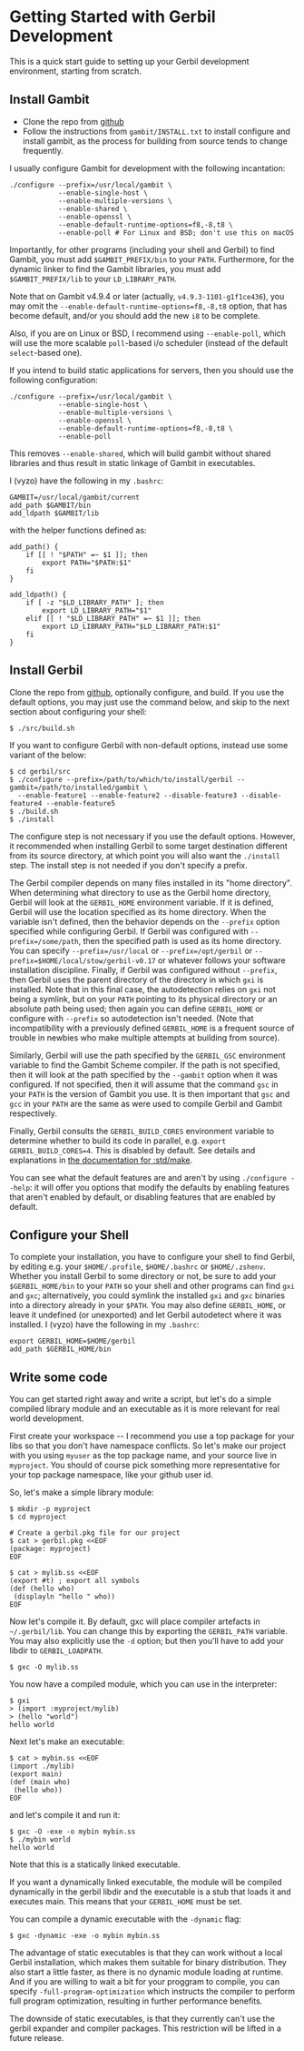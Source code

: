 # Getting Started with Gerbil Development

This is a quick start guide to setting up your Gerbil development environment, starting from scratch.

## Install Gambit
* Clone the repo from [github](https://github.com/gambit/gambit)
* Follow the instructions from `gambit/INSTALL.txt` to install configure and install gambit, as the process for building from source tends to change frequently.

I usually configure Gambit for development with the following incantation:
```
./configure --prefix=/usr/local/gambit \
            --enable-single-host \
            --enable-multiple-versions \
            --enable-shared \
            --enable-openssl \
            --enable-default-runtime-options=f8,-8,t8 \
            --enable-poll # For Linux and BSD; don't use this on macOS
```

Importantly, for other programs (including your shell and Gerbil) to find Gambit,
you must add `$GAMBIT_PREFIX/bin` to your `PATH`.
Furthermore, for the dynamic linker to find the Gambit libraries, you must add
`$GAMBIT_PREFIX/lib` to your `LD_LIBRARY_PATH`.

Note that on Gambit v4.9.4 or later (actually, `v4.9.3-1101-g1f1ce436`),
you may omit the `--enable-default-runtime-options=f8,-8,t8` option, that has become default,
and/or you should add the new `i8` to be complete.

Also, if you are on Linux or BSD, I recommend using `--enable-poll`, which will use the more
scalable `poll`-based i/o scheduler (instead of the default `select`-based one).

If you intend to build static applications for servers, then you should use the following
configuration:
```
./configure --prefix=/usr/local/gambit \
            --enable-single-host \
            --enable-multiple-versions \
            --enable-openssl \
            --enable-default-runtime-options=f8,-8,t8 \
            --enable-poll
```

This removes `--enable-shared`, which will build gambit without shared libraries and thus result in static linkage of Gambit in executables.

I (vyzo) have the following in my `.bashrc`:
```
GAMBIT=/usr/local/gambit/current
add_path $GAMBIT/bin
add_ldpath $GAMBIT/lib
```

with the helper functions defined as:
```
add_path() {
    if [[ ! "$PATH" =~ $1 ]]; then
        export PATH="$PATH:$1"
    fi
}

add_ldpath() {
    if [ -z "$LD_LIBRARY_PATH" ]; then
        export LD_LIBRARY_PATH="$1"
    elif [[ ! "$LD_LIBRARY_PATH" =~ $1 ]]; then
        export LD_LIBRARY_PATH="$LD_LIBRARY_PATH:$1"
    fi
}
```

## Install Gerbil
Clone the repo from [github](https://github.com/vyzo/gerbil), optionally configure, and build.
If you use the default options, you may just use the command below,
and skip to the next section about configuring your shell:
```
$ ./src/build.sh
```

If you want to configure Gerbil with non-default options, instead use some variant of the below:
```
$ cd gerbil/src
$ ./configure --prefix=/path/to/which/to/install/gerbil --gambit=/path/to/installed/gambit \
  --enable-feature1 --enable-feature2 --disable-feature3 --disable-feature4 --enable-feature5
$ ./build.sh
$ ./install
```

The configure step is not necessary if you use the default options.
However, it recommended when installing Gerbil
to some target destination different from its source directory,
at which point you will also want the `./install` step.
The install step is not needed if you don't specify a prefix.

The Gerbil compiler depends on many files installed in its "home directory".
When determining what directory to use as the Gerbil home directory,
Gerbil will look at the `GERBIL_HOME` environment variable.
If it is defined, Gerbil will use the location specified as its home directory.
When the variable isn't defined, then the behavior depends on
the `--prefix` option specified while configuring Gerbil.
If Gerbil was configured with `--prefix=/some/path`, then the specified path is used
as its home directory.
You can specify `--prefix=/usr/local` or `--prefix=/opt/gerbil` or
`--prefix=$HOME/local/stow/gerbil-v0.17` or whatever follows your software installation discipline.
Finally, if Gerbil was configured without `--prefix`, then Gerbil uses
the parent directory of the directory in which `gxi` is installed.
Note that in this final case, the autodetection relies on `gxi` not being a symlink,
but on your `PATH` pointing to its physical directory or an absolute path being used;
then again you can define `GERBIL_HOME` or configure with `--prefix` so autodetection isn't needed.
(Note that incompatibility with a previously defined `GERBIL_HOME` is
a frequent source of trouble in newbies who make multiple attempts at building from source).

Similarly, Gerbil will use the path specified by the `GERBIL_GSC` environment variable
to find the Gambit Scheme compiler. If the path is not specified,
then it will look at the path specified by the `--gambit` option when it was configured.
If not specified, then it will assume that the command `gsc` in your `PATH`
is the version of Gambit you use. It is then important that `gsc` and `gcc` in your `PATH`
are the same as were used to compile Gerbil and Gambit respectively.

Finally, Gerbil consults the `GERBIL_BUILD_CORES` environment variable
to determine whether to build its code in parallel, e.g. `export GERBIL_BUILD_CORES=4`.
This is disabled by default. See details and explanations in
[the documentation for :std/make](../reference/make.md).

You can see what the default features are and aren't by using `./configure --help`:
it will offer you options that modify the defaults
by enabling features that aren't enabled by default,
or disabling features that are enabled by default.

## Configure your Shell
To complete your installation, you have to configure your shell to find Gerbil,
by editing e.g. your `$HOME/.profile`, `$HOME/.bashrc` or `$HOME/.zshenv`.
Whether you install Gerbil to some directory or not,
be sure to add your `$GERBIL_HOME/bin` to your `PATH`
so your shell and other programs can find `gxi` and `gxc`;
alternatively, you could symlink the installed `gxi` and `gxc` binaries
into a directory already in your `$PATH`.
You may also define `GERBIL_HOME`, or leave it undefined (or unexported)
and let Gerbil autodetect where it was installed.
I (vyzo) have the following in my `.bashrc`:
```
export GERBIL_HOME=$HOME/gerbil
add_path $GERBIL_HOME/bin
```

## Write some code
You can get started right away and write a script, but let's do a simple
compiled library module and an executable as it is more relevant for real
world development.

First create your workspace -- I recommend you use a top package for your libs
so that you don't have namespace conflicts.
So let's make our project with you using `myuser` as the top package name, and
your source live in `myproject`. You should of course pick something more
representative  for your top package namespace, like your github user id.

So, let's make a simple library module:
```
$ mkdir -p myproject
$ cd myproject

# Create a gerbil.pkg file for our project
$ cat > gerbil.pkg <<EOF
(package: myproject)
EOF

$ cat > mylib.ss <<EOF
(export #t) ; export all symbols
(def (hello who)
 (displayln "hello " who))
EOF
```

Now let's compile it. By default, gxc will place compiler artefacts in `~/.gerbil/lib`.
You can change this by exporting the `GERBIL_PATH` variable.
You may also explicitly use the `-d` option;
but then you'll have to add your libdir to `GERBIL_LOADPATH`.
```
$ gxc -O mylib.ss
```

You now have a compiled module, which you can use in the interpreter:
```
$ gxi
> (import :myproject/mylib)
> (hello "world")
hello world
```

Next let's make an executable:
```
$ cat > mybin.ss <<EOF
(import ./mylib)
(export main)
(def (main who)
 (hello who))
EOF
```
and let's compile it and run it:
```
$ gxc -O -exe -o mybin mybin.ss
$ ./mybin world
hello world
```

Note that this is a statically linked executable.

If you want a dynamically linked executable, the module will be
compiled dynamically in the gerbil libdir and the executable is a stub
that loads it and executes main. This means that your `GERBIL_HOME`
must be set.

You can compile a dynamic executable with the `-dynamic` flag:
```
$ gxc -dynamic -exe -o mybin mybin.ss
```

The advantage of static executables is that they can work without a local
Gerbil installation, which makes them suitable for binary distribution.
They also start a little faster, as there is no dynamic module loading at runtime.
And if you are willing to wait a bit for your proggram to compile, you
can specify `-full-program-optimization` which instructs the compiler
to perform full program optimization, resulting in further performance
benefits.

The downside of static executables, is that they currently can't use
the gerbil expander and compiler packages. This restriction will be
lifted in a future release.
